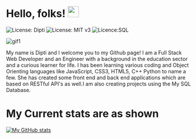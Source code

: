  # Hello, folks! <img src="https://raw.githubusercontent.com/Dipti2021/Dipti2021/main/wave.gif" width="30px">

![License: Dipti](https://img.shields.io/badge/Coder-Dipti'sREADME-yellow.svg)
![License: MIT v3](https://img.shields.io/badge/Developer-FullStack-red.svg)
![Licence:SQL](https://img.shields.io/badge/AboutMe-Introduction-green.svg)

![gif1](https://media.giphy.com/media/dVuH1AcZMlOWMnzTAB/giphy.gif)


 My name is Dipti and I welcome you to my Github page! I am a Full Stack Web Developer and an Engineer with a background in the education sector and a curious learner for life. I has been learning various coding and Object Orienting languages like JavaScript, CSS3, HTML5, C++ Python to name a few. She has created some front end and back end applications which are based on RESTful API's as well.I am also creating projects using the My SQL Database. 

# My Current stats are as shown
[![My GitHub stats](https://github-readme-stats.vercel.app/api?username=Dipti2021)](https://github.com/Dipti2021/github-readme-stats)


<!--
**Dipti2021/Dipti2021** is a ✨ _special_ ✨ repository because its `README.md` (this file) appears on your GitHub profile.

Here are some ideas to get you started:

- 🔭 I’m currently working on ...
- 🌱 I’m currently learning ...
- 👯 I’m looking to collaborate on ...
- 🤔 I’m looking for help with ...
- 💬 Ask me about ...
- 📫 How to reach me: ...
- 😄 Pronouns: ...
- ⚡ Fun fact: ...
-->
